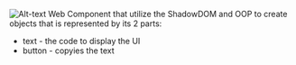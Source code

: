 	
![Alt-text](./images/component-goal.png)
Web Component that utilize the ShadowDOM and OOP to create objects that is represented by its 2 parts:
- text - the code to display the UI
- button - copyies the text

